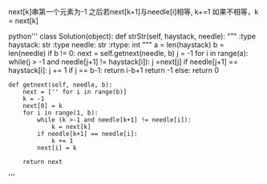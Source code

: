 next[k]串第一个元素为-1
之后若next[k+1]与needle[i]相等, k+=1
如果不相等，k = next[k]

python'''
class Solution(object):
    def strStr(self, haystack, needle):
        """
        :type haystack: str
        :type needle: str
        :rtype: int
        """
        a = len(haystack)
        b = len(needle)
        if b != 0:
            next = self.getnext(needle, b)
            j = -1
            for i in range(a):
                while(j > -1 and needle[j+1] != haystack[i]):
                    j =next[j]
                if needle[j+1] == haystack[i]:
                    j += 1
                if j == b-1:
                    return i-b+1
            return -1
        else:
            return 0

    def getnext(self, needle, b):
        next = ['' for i in range(b)]
        k = -1
        next[0] = k
        for i in range(1, b):
            while (k >-1 and needle[k+1] != needle[i]):
                k = next[k]
            if needle[k+1] == needle[i]:
                k += 1
            next[i] = k  

        return next
'''
